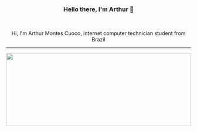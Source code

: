 <h3 align="center">Hello there, I'm Arthur 👋</h3>
<br>
<p align="center">
  Hi, I'm Arthur Montes Cuoco, internet computer technician student from Brazil
  <br>
<hr>

<a href="https://github.com/Arthurm06/github-readme-stats" title="Go to Source"><img width="100%" height="200" src="https://github-readme-stats.vercel.app/api?username=Arthurm06&show_icons=true&theme=gotham"></a>
